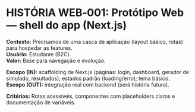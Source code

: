 # HISTÓRIA WEB‑001: Protótipo Web — shell do app (Next.js)

**Contexto:** Precisamos de uma casca de aplicação (layout básico, rotas) para hospedar as features.  
**Usuário:** Estudante (B2C).  
**Valor:** Base para navegação e evolução.

**Escopo (IN):** scaffolding de Next.js (páginas: login, dashboard, gerador de simulado, resultados); estados padrão (loading/erro); tema básico.  
**Escopo (OUT):** integração real com backend (será história futura).

**Critérios:** Rotas acessíveis, componentes com placeholders claros e documentação de variáveis.
